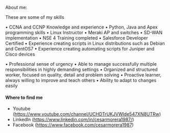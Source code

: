 About me:

These are some of my skills

• CCNA and CCNP Knowledge and experience
• Python, Java and Apex programming skills
• Linux Instructor
• Meraki AP and switches
• SD-WAN implementation
• NSE 4 Training completed
• Salesforce Developer Certified
• Experience creating scripts in Linux distributions such as Debian and CentOS7
• Experience creating automating scripts for Juniper and Cisco devices

• Professional sense of urgency
• Able to manage successfully multiple responsibilities in highly demanding settings
• Organized and structured worker, focused on quality, detail and problem solving
• Proactive learner, always willing to improve and teach others
• Ability to adapt to changes easily

#### Where to find me

- Youtube (https://www.youtube.com/channel/UCHDTrUKJVWlde547XN8UTRw)
- LinkedIn (https://www.linkedin.com/in/cesarmorera1987/)
- Facebook (https://www.facebook.com/cesarmorera1987)
